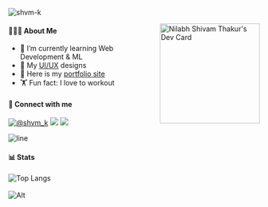 <!-- ## 👋 &nbsp;Hey there! I'm Shivam -->

<p align="left"> <img src="https://komarev.com/ghpvc/?username=shvm-k&label=Profile%20views&color=2beefc&style=flat" alt="shvm-k" /> </p>

<div style="text-align: right">
</div>


<a href="https://app.daily.dev/shvm"><img src="https://api.daily.dev/devcards/a00b1d957a7c422e96f1c34094aa5892.png?r=2u5" width="200" align="right" alt="Nilabh Shivam Thakur's Dev Card"/></a>


#### 👨🏻‍💻 About Me
- 🔗 I’m currently learning Web Development & ML
- 🎨 My [UI/UX](https://instagram.com/shvm.dev) designs
- 👐 Here is my [portfolio site](https://shvm-k.github.io) 
- 🏋️ Fun fact: I love to workout


#### 📩 Connect with me 
<a href="https://twitter.com/shvm_k"><img src="https://img.shields.io/badge/Twitter-1DA1F2?style=for-the-badge&logo=twitter&logoColor=white" alt="@shvm_k"></a>
<a href="https://www.linkedin.com/in/nilabh-shivam-thakur-b30a921b9/"><img src="https://img.shields.io/badge/LinkedIn-0077B5?style=for-the-badge&logo=linkedin&logoColor=white"></a>
<a href="mailto:nilabhshivam333@gmail.com"><img src="https://img.shields.io/badge/Gmail-D14836?style=for-the-badge&logo=gmail&logoColor=white"></a>


![line](https://cdn.discordapp.com/attachments/842741907720896512/842806312386428948/gif.gif)

#### 📊 Stats

![Top Langs](https://github-readme-stats.vercel.app/api/top-langs/?username=shvm-k&show_icons=true&theme=transparent&langs_count=5&layout=compact)
<br><br>
![Alt](https://repobeats.axiom.co/api/embed/0f615cc5cac801d7564623fe4552545c63d1247b.svg "Repobeats analytics image")





 
